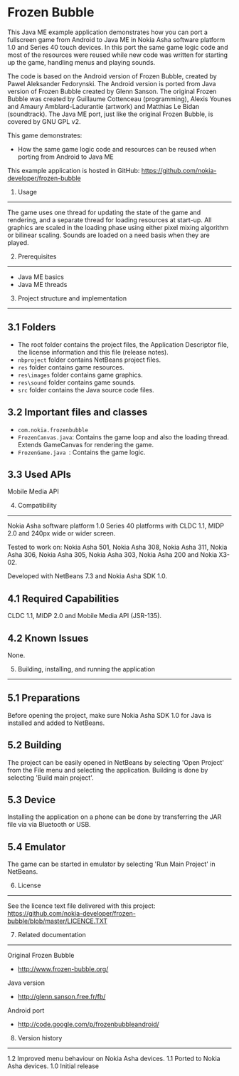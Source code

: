 Frozen Bubble
=============

This Java ME example application demonstrates how you can port a fullscreen
game from Android to Java ME in Nokia Asha software platform 1.0 and Series 40 
touch devices. In this port the same game logic code and most of the resources 
were reused while new code was written for starting up the game, handling menus 
and playing sounds.

The code is based on the Android version of Frozen Bubble, created by Pawel
Aleksander Fedorynski. The Android version is ported from Java version of
Frozen Bubble created by Glenn Sanson. The original Frozen Bubble was created
by Guillaume Cottenceau (programming), Alexis Younes and Amaury
Amblard-Ladurantie (artwork) and Matthias Le Bidan (soundtrack). The Java ME
port, just like the original Frozen Bubble, is covered by GNU GPL v2.

This game demonstrates:
* How the same game logic code and resources can be reused when porting from 
  Android to Java ME

This example application is hosted in GitHub:
https://github.com/nokia-developer/frozen-bubble

1. Usage
-------------------------------------------------------------------------------

The game uses one thread for updating the state of the game and rendering, and
a separate thread for loading resources at start-up. All graphics are scaled in
the loading phase using either pixel mixing algorithm or bilinear scaling. 
Sounds are loaded on a need basis when they are played.


2. Prerequisites
-------------------------------------------------------------------------------

* Java ME basics
* Java ME threads


3. Project structure and implementation
-------------------------------------------------------------------------------

3.1 Folders
-----------

* The root folder contains the project files, the Application Descriptor file,
  the license information and this file (release notes).
* `nbproject` folder contains NetBeans project files.
* `res` folder contains game resources.
* `res\images` folder contains game graphics.
* `res\sound` folder contains game sounds.
* `src` folder contains the Java source code files.

3.2 Important files and classes
-------------------------------
* `com.nokia.frozenbubble`
 * `FrozenCanvas.java`: Contains the game loop and also the loading thread. Extends GameCanvas for rendering the game. 
 * `FrozenGame.java `: Contains the game logic. 

3.3 Used APIs
-------------

Mobile Media API


4. Compatibility
-------------------------------------------------------------------------------

Nokia Asha software platform 1.0
Series 40 platforms with CLDC 1.1, MIDP 2.0 and 240px wide or wider screen.

Tested to work on: 
Nokia Asha 501, Nokia Asha 308, Nokia Asha 311, Nokia Asha 306, Nokia Asha 305, 
Nokia Asha 303, Nokia Asha 200 and Nokia X3-02. 

Developed with NetBeans 7.3 and Nokia Asha SDK 1.0.


4.1 Required Capabilities
-------------------------

CLDC 1.1, MIDP 2.0 and Mobile Media API (JSR-135).


4.2 Known Issues
----------------

None.


5. Building, installing, and running the application
-------------------------------------------------------------------------------

5.1 Preparations
----------------

Before opening the project, make sure Nokia Asha SDK 1.0 for Java is installed and 
added to NetBeans. 

5.2 Building
------------

The project can be easily opened in NetBeans by selecting 'Open Project' 
from the File menu and selecting the application. Building is done by selecting 
'Build main project'.

5.3 Device
--------------

Installing the application on a phone can be done by transferring the JAR file 
via via Bluetooth or USB.

5.4 Emulator
------------

The game can be started in emulator by selecting 'Run Main Project' in NetBeans.


6. License
-------------------------------------------------------------------------------

See the licence text file delivered with this project:
https://github.com/nokia-developer/frozen-bubble/blob/master/LICENCE.TXT


7. Related documentation
-------------------------------------------------------------------------------

Original Frozen Bubble
* http://www.frozen-bubble.org/

Java version
* http://glenn.sanson.free.fr/fb/

Android port
* http://code.google.com/p/frozenbubbleandroid/


8. Version history
-------------------------------------------------------------------------------

1.2 Improved menu behaviour on Nokia Asha devices.
1.1 Ported to Nokia Asha devices.
1.0 Initial release
